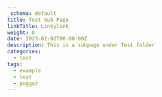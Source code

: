 ```yaml
---
_schema: default
title: Test Sub Page
linkTitle: Linkylink
weight: 0
date: 2023-02-02T00:00:00Z
description: This is a subpage under Test folder
categories:
  - test
tags:
  - example
  - test
  - poggaz
---
```

